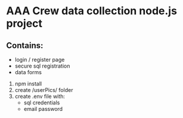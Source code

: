 # AAA Crew data collection node.js project 
## Contains:
* login / register page
* secure sql registration
* data forms
  

1. npm install
2. create /userPics/ folder
3. create .env file with:
    - sql credentials
    - email password
